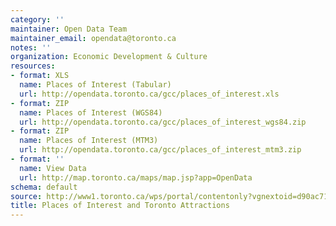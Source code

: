 ```yaml
---
category: ''
maintainer: Open Data Team
maintainer_email: opendata@toronto.ca
notes: ''
organization: Economic Development & Culture
resources:
- format: XLS
  name: Places of Interest (Tabular)
  url: http://opendata.toronto.ca/gcc/places_of_interest.xls
- format: ZIP
  name: Places of Interest (WGS84)
  url: http://opendata.toronto.ca/gcc/places_of_interest_wgs84.zip
- format: ZIP
  name: Places of Interest (MTM3)
  url: http://opendata.toronto.ca/gcc/places_of_interest_mtm3.zip
- format: ''
  name: View Data
  url: http://map.toronto.ca/maps/map.jsp?app=OpenData
schema: default
source: http://www1.toronto.ca/wps/portal/contentonly?vgnextoid=d90ac71db136c310VgnVCM10000071d60f89RCRD&vgnextchannel=1a66e03bb8d1e310VgnVCM10000071d60f89RCRD
title: Places of Interest and Toronto Attractions
---
```

